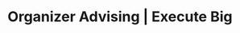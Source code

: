 ---
type: advising
layout: single

title: Organizer Advising | Execute Big
description: A free, selective advising resource supporting talented student hackathon organizers all around the world. By students, for students.
keywords: execute,education,hackathon,non-profit,innovation,program,programming,coding,school,impact,advising,counseling,advisor,counselor
card: img/cards/grant.png

---